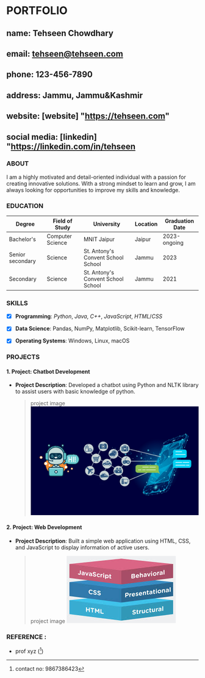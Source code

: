 # PORTFOLIO

## name: Tehseen Chowdhary

## email: tehseen@tehseen.com

## phone: 123-456-7890

## address: Jammu, Jammu&Kashmir

## website: [website] "https://tehseen.com"

## social media: [linkedin] "https://linkedin.com/in/tehseen

### ABOUT

I am a highly motivated and detail-oriented individual with a passion for creating innovative solutions. With a strong mindset to learn and grow, I am always looking for opportunities to improve my skills and knowledge.

### EDUCATION

| Degree           | Field of Study   | University                         | Location | Graduation Date |
| ---------------- | ---------------- | ---------------------------------- | -------- | --------------- |
| Bachelor's       | Computer Science | MNIT Jaipur                        | Jaipur   | 2023-ongoing    |
| Senior secondary | Science          | St. Antony's Convent School School | Jammu    | 2023            |
| Secondary        | Science          | St. Antony's Convent School School | Jammu    | 2021            |

### SKILLS

- [x] **Programming**: _Python_, _Java_, _C++_, _JavaScript_, _HTML_/_CSS_

- [x] **Data Science**: Pandas, NumPy, Matplotlib, Scikit-learn, TensorFlow

- [x] **Operating Systems**: Windows, Linux, macOS


### PROJECTS

#### 1. Project: Chatbot Development

- **Project Description**: Developed a chatbot using Python and NLTK library to assist users with basic knowledge of python.
  > project image
  > ![project image](chatbot.jpg)

#### 2. Project: Web Development

- **Project Description**: Built a simple web application using HTML, CSS, and JavaScript to display information of active users.
  > project image
  > ![project image](webdev.jpeg)

### REFERENCE :

- prof xyz ([^contact])

[^contact]: contact no: 9867386423
